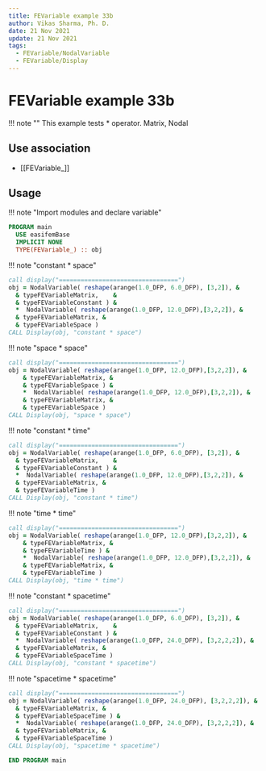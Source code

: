 ```yaml
---
title: FEVariable example 33b
author: Vikas Sharma, Ph. D.
date: 21 Nov 2021
update: 21 Nov 2021
tags:
  - FEVariable/NodalVariable
  - FEVariable/Display
---
```


# FEVariable example 33b

!!! note ""
This example tests * operator. Matrix, Nodal

## Use association

- [[FEVariable_]]

## Usage

!!! note "Import modules and declare variable"

```fortran
PROGRAM main
  USE easifemBase
  IMPLICIT NONE
  TYPE(FEVariable_) :: obj
```

!!! note "constant * space"

```fortran
call display("=================================")
obj = NodalVariable( reshape(arange(1.0_DFP, 6.0_DFP), [3,2]), &
  & typeFEVariableMatrix,    &
  & typeFEVariableConstant ) &
  *  NodalVariable( reshape(arange(1.0_DFP, 12.0_DFP),[3,2,2]), &
  & typeFEVariableMatrix, &
  & typeFEVariableSpace )
CALL Display(obj, "constant * space")
```

!!! note "space * space"

```fortran
call display("=================================")
obj = NodalVariable( reshape(arange(1.0_DFP, 12.0_DFP),[3,2,2]), &
    & typeFEVariableMatrix, &
    & typeFEVariableSpace ) &
    *  NodalVariable( reshape(arange(1.0_DFP, 12.0_DFP),[3,2,2]), &
    & typeFEVariableMatrix, &
    & typeFEVariableSpace )
CALL Display(obj, "space * space")
```

!!! note "constant * time"

```fortran
call display("=================================")
obj = NodalVariable( reshape(arange(1.0_DFP, 6.0_DFP), [3,2]), &
  & typeFEVariableMatrix,    &
  & typeFEVariableConstant ) &
  *  NodalVariable( reshape(arange(1.0_DFP, 12.0_DFP),[3,2,2]), &
  & typeFEVariableMatrix, &
  & typeFEVariableTime )
CALL Display(obj, "constant * time")
```

!!! note "time * time"

```fortran
call display("=================================")
obj = NodalVariable( reshape(arange(1.0_DFP, 12.0_DFP),[3,2,2]), &
    & typeFEVariableMatrix, &
    & typeFEVariableTime ) &
    *  NodalVariable( reshape(arange(1.0_DFP, 12.0_DFP),[3,2,2]), &
    & typeFEVariableMatrix, &
    & typeFEVariableTime )
CALL Display(obj, "time * time")
```

!!! note "constant * spacetime"

```fortran
call display("=================================")
obj = NodalVariable( reshape(arange(1.0_DFP, 6.0_DFP), [3,2]), &
  & typeFEVariableMatrix,    &
  & typeFEVariableConstant ) &
  *  NodalVariable( reshape(arange(1.0_DFP, 24.0_DFP), [3,2,2,2]), &
  & typeFEVariableMatrix, &
  & typeFEVariableSpaceTime )
CALL Display(obj, "constant * spacetime")
```

!!! note "spacetime * spacetime"

```fortran
call display("=================================")
obj = NodalVariable( reshape(arange(1.0_DFP, 24.0_DFP), [3,2,2,2]), &
  & typeFEVariableMatrix, &
  & typeFEVariableSpaceTime ) &
  *  NodalVariable( reshape(arange(1.0_DFP, 24.0_DFP), [3,2,2,2]), &
  & typeFEVariableMatrix, &
  & typeFEVariableSpaceTime )
CALL Display(obj, "spacetime * spacetime")
```

```fortran
END PROGRAM main
```

